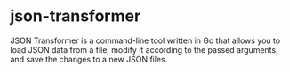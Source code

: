 # json-transformer
JSON Transformer is a command-line tool written in Go that allows you to load JSON data from a file, modify it according to the passed arguments, and save the changes to a new JSON files.
